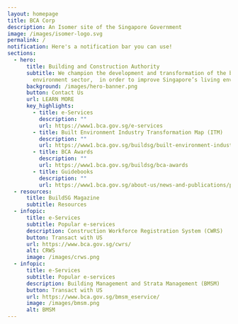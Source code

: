 ```yaml
---
layout: homepage
title: BCA Corp
description: An Isomer site of the Singapore Government
image: /images/isomer-logo.svg
permalink: /
notification: Here's a notification bar you can use!
sections:
  - hero:
      title: Building and Construction Authority
      subtitle: We champion the development and transformation of the built
        environment sector,  in order to improve Singapore’s living environment
      background: /images/hero-banner.png
      button: Contact Us
      url: LEARN MORE
      key_highlights:
        - title: e-Services
          description: ""
          url: https://www1.bca.gov.sg/e-services
        - title: Built Environment Industry Transformation Map (ITM)
          description: ""
          url: https://www1.bca.gov.sg/buildsg/built-environment-industry-transformation-map
        - title: BCA Awards
          description: ""
          url: https://www1.bca.gov.sg/buildsg/bca-awards
        - title: Guidebooks
          description: ""
          url: https://www1.bca.gov.sg/about-us/news-and-publications/publications-reports/guidebooks
  - resources:
      title: BuildSG Magazine
      subtitle: Resources
  - infopic:
      title: e-Services
      subtitle: Popular e-services
      description: Construction Workforce Registration System (CWRS)
      button: Transact with US
      url: https://www.bca.gov.sg/cwrs/
      alt: CRWS
      image: /images/crws.png
  - infopic:
      title: e-Services
      subtitle: Popular e-services
      description: Building Management and Strata Management (BMSM)
      button: Transact with US
      url: https://www.bca.gov.sg/bmsm_eservice/
      image: /images/bmsm.png
      alt: BMSM
---
```

